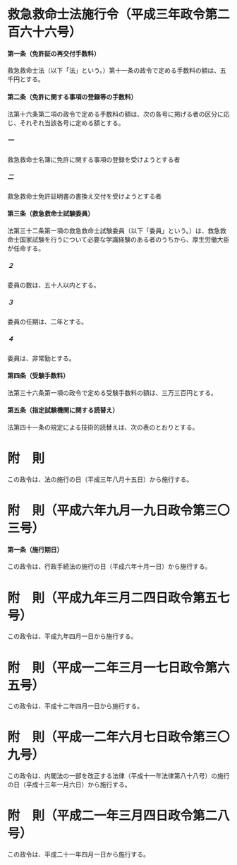 # 救急救命士法施行令（平成三年政令第二百六十六号）
#### 第一条（免許証の再交付手数料）
救急救命士法（以下「法」という。）第十一条の政令で定める手数料の額は、五千円とする。
#### 第二条（免許に関する事項の登録等の手数料）
法第十六条第二項の政令で定める手数料の額は、次の各号に掲げる者の区分に応じ、それぞれ当該各号に定める額とする。
##### 一
救急救命士名簿に免許に関する事項の登録を受けようとする者
##### 二
救急救命士免許証明書の書換え交付を受けようとする者
#### 第三条（救急救命士試験委員）
法第三十二条第一項の救急救命士試験委員（以下「委員」という。）は、救急救命士国家試験を行うについて必要な学識経験のある者のうちから、厚生労働大臣が任命する。
##### ２
委員の数は、五十人以内とする。
##### ３
委員の任期は、二年とする。
##### ４
委員は、非常勤とする。
#### 第四条（受験手数料）
法第三十六条第一項の政令で定める受験手数料の額は、三万三百円とする。
#### 第五条（指定試験機関に関する読替え）
法第四十一条の規定による技術的読替えは、次の表のとおりとする。
# 附　則
この政令は、法の施行の日（平成三年八月十五日）から施行する。
# 附　則（平成六年九月一九日政令第三〇三号）
#### 第一条（施行期日）
この政令は、行政手続法の施行の日（平成六年十月一日）から施行する。
# 附　則（平成九年三月二四日政令第五七号）
この政令は、平成九年四月一日から施行する。
# 附　則（平成一二年三月一七日政令第六五号）
この政令は、平成十二年四月一日から施行する。
# 附　則（平成一二年六月七日政令第三〇九号）
この政令は、内閣法の一部を改正する法律（平成十一年法律第八十八号）の施行の日（平成十三年一月六日）から施行する。
# 附　則（平成二一年三月四日政令第二八号）
この政令は、平成二十一年四月一日から施行する。
